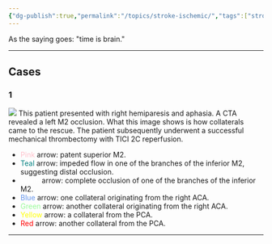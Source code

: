 ```yaml
---
{"dg-publish":true,"permalink":"/topics/stroke-ischemic/","tags":["stroke","DSA","thrombectomy","stroke/ischemic"],"created":"2023-10-13T12:43:34.272-07:00","updated":"2024-01-10T11:34:19.144-08:00"}
---
```



As the saying goes: "time is brain." 

---

## Cases

### 1

![](https://i.imgur.com/3q5beKU.jpg)
This patient presented with right hemiparesis and aphasia. A CTA revealed a left M2 occlusion. What this image shows is how collaterals came to the rescue. The patient subsequently underwent a successful mechanical thrombectomy with TICI 2C reperfusion.

- <span style="color:pink">Pink</span> arrow: patent superior M2.
- <span style="color:teal">Teal</span> arrow: impeded flow in one of the branches of the inferior M2, suggesting distal occlusion.
- <span style="color:white">White</span> arrow: complete occlusion of one of the branches of the inferior M2.
- <span style="color:cornflowerblue">Blue</span> arrow: one collateral originating from the right ACA.
- <span style="color:palegreen">Green</span> arrow: another collateral originating from the right ACA.
- <span style="color:yellow">Yellow</span> arrow: a collateral from the PCA.
- <span style="color:red">Red</span> arrow: another collateral from the PCA.

---
